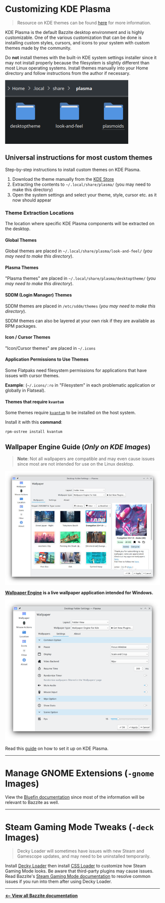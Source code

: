 <!-- ANCHOR: METADATA -->
<!--{"url_discourse": "https://universal-blue.discourse.group/docs?topic=574", "fetched_at": "2024-09-03 16:43:19.212243+00:00"}-->
<!-- ANCHOR_END: METADATA -->

# Customizing KDE Plasma

> Resource on KDE themes can be found [here](https://itsfoss.com/properly-theme-kde-plasma/) for more information.

KDE Plasma is the default Bazzite desktop environment and is highly customizable. One of the various customization that can be done is installing custom styles, cursors, and icons to your system with custom themes made by the community.

Do **not** install themes with the built-in KDE system settings installer since it may not install properly because the filesystem is slightly different than most Linux operating systems. Install themes manually into your Home directory and follow instructions from the author if necessary.

![Directory|401x207, 75%](../img/Directory.png)

## Universal instructions for most custom themes

Step-by-step instructions to install custom themes on KDE Plasma.

1. Download the theme manually from the [KDE Store](https://store.kde.org/browse/)
2. Extracting the contents to `~/.local/share/plasma/` (you may need to make this directory)
3. Open the system settings and select your theme, style, cursor etc. as it now should appear

### Theme Extraction Locations

The location where specific KDE Plasma components will be extracted on the desktop.

#### Global Themes

Global themes are placed in `~/.local/share/plasma/look-and-feel/` (_you may need to make this directory_).

#### Plasma Themes

"Plasma themes" are placed in `~/.local/share/plasma/desktoptheme/` (_you may need to make this directory_).

#### SDDM (Login Manager) Themes

SDDM themes are placed in `/etc/sddm/themes` (_you may need to make this directory_).

SDDM themes can also be layered at your own risk if they are available as RPM packages.

#### Icon / Cursor Themes

"Icon/Cursor themes" are placed in `~/.icons`

#### Application Permissions to Use Themes

Some Flatpaks need filesystem permissions for applications that have issues with cursor themes.

**Example**: (`~/.icons/:ro` in "Filesystem" in each problematic application or globally in Flatseal).

#### Themes that require `kvantum`

Some themes require [`kvantum`](https://github.com/tsujan/Kvantum/blob/master/Kvantum/README.md) to be installed on the host system.

Install it with this **command**:

```
rpm-ostree install kvantum
```

## Wallpaper Engine Guide (_Only on KDE Images_)

> **Note**: Not all wallpapers are compatible and may even cause issues since most are not intended for use on the Linux desktop.

![KDE Wallpaper Settings|682x500, 75%](../img/KDE_Wallpaper_Settings.jpeg)

**[Wallpaper Engine](https://www.wallpaperengine.io/en) is a live wallpaper application intended for Windows.**

![Wallpaper settings|549x500, 75%](../img/Wallpaper_settings.png)

Read this [guide](https://github.com/catsout/wallpaper-engine-kde-plugin/blob/main/README.md#usage) on how to set it up on KDE Plasma.

<hr>

# Manage GNOME Extensions (`-gnome` Images)

View the [Bluefin documentation](https://docs.projectbluefin.io/administration#managing-extensions) since most of the information will be relevant to Bazzite as well.

<hr>

# Steam Gaming Mode Tweaks (`-deck` Images)

> Decky Loader will sometimes have issues with new Steam and Gamescope updates, and may need to be uninstalled temporarily.

Install [Decky Loader](https://decky.xyz/) then install [CSS Loader](https://docs.deckthemes.com/) to customize how Steam Gaming Mode looks. Be aware that third-party plugins may cause issues. Read Bazzite's [Steam Gaming Mode documentation](../Handheld_and_HTPC_edition/Steam_Gaming_Mode.md) to resolve common issues if you run into them after using Decky Loader.

<hr>

[**<-- View all Bazzite documentation**](../index.md)
